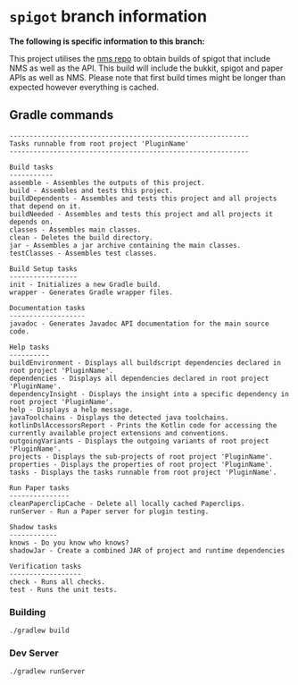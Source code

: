 # `spigot` branch information
**The following is specific information to this branch:**

This project utilises the [nms repo](https://repo.codemc.io/#browse/browse:nms) to obtain builds of spigot that
include NMS as well as the API. This build will include the bukkit, spigot and paper APIs as well as NMS.
Please note that first build times might  be longer than expected however everything is cached.

## Gradle commands
```
------------------------------------------------------------
Tasks runnable from root project 'PluginName'
------------------------------------------------------------

Build tasks
-----------
assemble - Assembles the outputs of this project.
build - Assembles and tests this project.
buildDependents - Assembles and tests this project and all projects that depend on it.
buildNeeded - Assembles and tests this project and all projects it depends on.
classes - Assembles main classes.
clean - Deletes the build directory.
jar - Assembles a jar archive containing the main classes.
testClasses - Assembles test classes.

Build Setup tasks
-----------------
init - Initializes a new Gradle build.
wrapper - Generates Gradle wrapper files.

Documentation tasks
-------------------
javadoc - Generates Javadoc API documentation for the main source code.

Help tasks
----------
buildEnvironment - Displays all buildscript dependencies declared in root project 'PluginName'.
dependencies - Displays all dependencies declared in root project 'PluginName'.
dependencyInsight - Displays the insight into a specific dependency in root project 'PluginName'.
help - Displays a help message.
javaToolchains - Displays the detected java toolchains.
kotlinDslAccessorsReport - Prints the Kotlin code for accessing the currently available project extensions and conventions.
outgoingVariants - Displays the outgoing variants of root project 'PluginName'.
projects - Displays the sub-projects of root project 'PluginName'.
properties - Displays the properties of root project 'PluginName'.
tasks - Displays the tasks runnable from root project 'PluginName'.

Run Paper tasks
---------------
cleanPaperclipCache - Delete all locally cached Paperclips.
runServer - Run a Paper server for plugin testing.

Shadow tasks
------------
knows - Do you know who knows?
shadowJar - Create a combined JAR of project and runtime dependencies

Verification tasks
------------------
check - Runs all checks.
test - Runs the unit tests.
```

### Building
`./gradlew build`

### Dev Server
`./gradlew runServer`